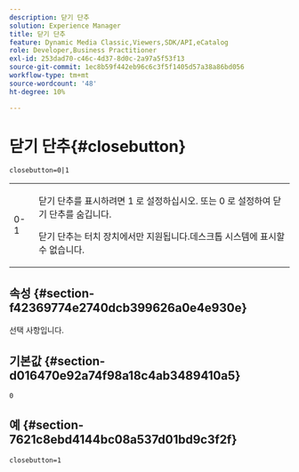 ```yaml
---
description: 닫기 단추
solution: Experience Manager
title: 닫기 단추
feature: Dynamic Media Classic,Viewers,SDK/API,eCatalog
role: Developer,Business Practitioner
exl-id: 253dad70-c46c-4d37-8d0c-2a97a5f53f13
source-git-commit: 1ec8b59f442eb96c6c3f5f1405d57a38a86bd056
workflow-type: tm+mt
source-wordcount: '48'
ht-degree: 10%

---
```


# 닫기 단추{#closebutton}

`closebutton=0|1`

<table id="table_9B98C97485DD4DEB8A6ECBCE8DF6B886"> 
 <tbody> 
  <tr> 
   <td colname="col1"> <p> <span class="codeph"> 0-1  </span> </p> </td> 
   <td colname="col2"> <p>닫기 단추를 표시하려면 <span class="codeph"> 1 </span> 로 설정하십시오. 또는 <span class="codeph"> 0 </span> 로 설정하여 닫기 단추를 숨깁니다. </p> <p>닫기 단추는 터치 장치에서만 지원됩니다.데스크톱 시스템에 표시할 수 없습니다. </p> </td> 
  </tr> 
 </tbody> 
</table>

## 속성 {#section-f42369774e2740dcb399626a0e4e930e}

선택 사항입니다.

## 기본값 {#section-d016470e92a74f98a18c4ab3489410a5}

`0`

## 예 {#section-7621c8ebd4144bc08a537d01bd9c3f2f}

```
closebutton=1
```
